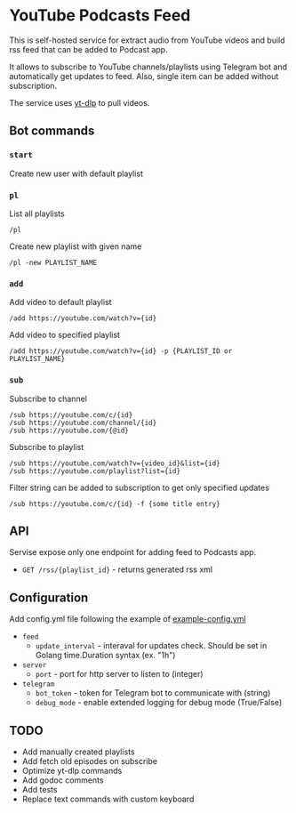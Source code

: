 # YouTube Podcasts Feed

This is self-hosted service for extract audio from YouTube videos and build rss feed that can be added to Podcast app.

It allows to subscribe to YouTube channels/playlists using Telegram bot and automatically get updates to feed.
Also, single item can be added without subscription.

The service uses [yt-dlp](https://github.com/yt-dlp/yt-dlp) to pull videos.

## Bot commands

### `start`
Create new user with default playlist

### `pl`
List all playlists
```
/pl
```

Create new playlist with given name
```
/pl -new PLAYLIST_NAME
```

### `add`

Add video to default playlist
```
/add https://youtube.com/watch?v={id}
```

Add video to specified playlist
```
/add https://youtube.com/watch?v={id} -p {PLAYLIST_ID or PLAYLIST_NAME}
```

### `sub`

Subscribe to channel
```
/sub https://youtube.com/c/{id}
/sub https://youtube.com/channel/{id}
/sub https://youtube.com/{@id}
```

Subscribe to playlist
```
/sub https://youtube.com/watch?v={video_id}&list={id}
/sub https://youtube.com/playlist?list={id}
```

Filter string can be added to subscription to get only specified updates
```
/sub https://youtube.com/c/{id} -f {some title entry}
```

## API
Servise expose only one endpoint for adding feed to Podcasts app.

- `GET /rss/{playlist_id}` - returns generated rss xml

## Configuration
Add config.yml file following the example of [example-config.yml](https://github.com/wckd1/tg-youtube-podcasts-bot/blob/main/example-config.yml)

- `feed`
    - `update_interval` - interaval for updates check. Should be set in Golang time.Duration syntax (ex. "1h")
- `server`
    - `port` - port for http server to listen to (integer)
- `telegram`
    - `bot_token` - token for Telegram bot to communicate with (string)
    - `debug_mode` - enable extended logging for debug mode (True/False)

## TODO
- Add manually created playlists
- Add fetch old episodes on subscribe
- Optimize yt-dlp commands
- Add godoc comments
- Add tests
- Replace text commands with custom keyboard
